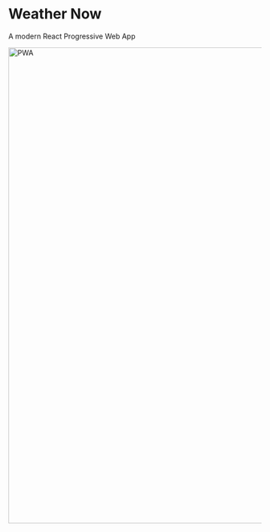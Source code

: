 <h1>Weather Now</h1>

A modern React Progressive Web App

<img width="949" alt="PWA" src="https://user-images.githubusercontent.com/82375896/128602419-2c8055e1-e92e-4618-8a11-08f7481c896f.png">
